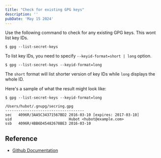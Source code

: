 ```yaml
---
title: "Check for existing GPG keys"
description: ''
pubDate: 'May 15 2024'
---
```


Use the following command to check for any existing GPG keys. This wont list key IDs.
```shell
$ gpg --list-secret-keys
```

To list key IDs, you need to specify `--keyid-format=short | long` option.
```shell
$ gpg --list-secret-keys --keyid-format=long
```

The `short` format will list shorter version of key IDs while `long` displays the whole ID.

Here's a sample of what the result might look like:
```shell
$ gpg --list-secret-keys --keyid-format=long

/Users/hubot/.gnupg/secring.gpg
------------------------------------
sec   4096R/3AA5C34371567BD2 2016-03-10 [expires: 2017-03-10]
uid                          Hubot <hubot@example.com>
ssb   4096R/4BB6D45482678BE3 2016-03-10
```

## Reference
- [Github Documentation](https://docs.github.com/en/authentication/managing-commit-signature-verification/checking-for-existing-gpg-keys)
